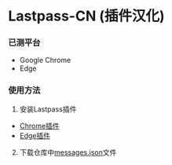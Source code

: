 # Lastpass-CN (插件汉化)

### 已测平台
- Google Chrome
- Edge

### 使用方法
1. 安装Lastpass插件
- [Chrome插件](https://chrome.google.com/webstore/detail/lastpass-free-password-ma/hdokiejnpimakedhajhdlcegeplioahd?utm_source=chrome-ntp-icon) 
- [Edge插件](https://microsoftedge.microsoft.com/addons/detail/bbcinlkgjjkejfdpemiealijmmooekmp?hl=zh-CN)
2. 下载仓库中[messages.json]()文件

